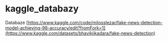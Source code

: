 # kaggle_databazy
Databaze
[https://www.kaggle.com/code/milosslezar/fake-news-detection-model-achieving-98-accuracy/edit?fromFork=1](https://www.kaggle.com/datasets/bhavikjikadara/fake-news-detection)
